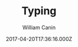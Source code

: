 ---
title: Typing
github: https://github.com/williamcanin/typing-jekyll-template
demo: https://williamcanin.github.io/typing-jekyll-template/
author: William Canin
ssg:
  - Jekyll
cms:
  - Markdown
date: 2017-04-20T17:36:16.000Z
description: >-
  Typing, is a template for Jekyll built especially for those who want to have a
  blog and pages quickly and lightly.
draft: true
publish_date: '2017-04-20T17:36:16Z'
update_date: '2022-07-27T06:55:31Z'
github_star: 86
github_fork: 50
---